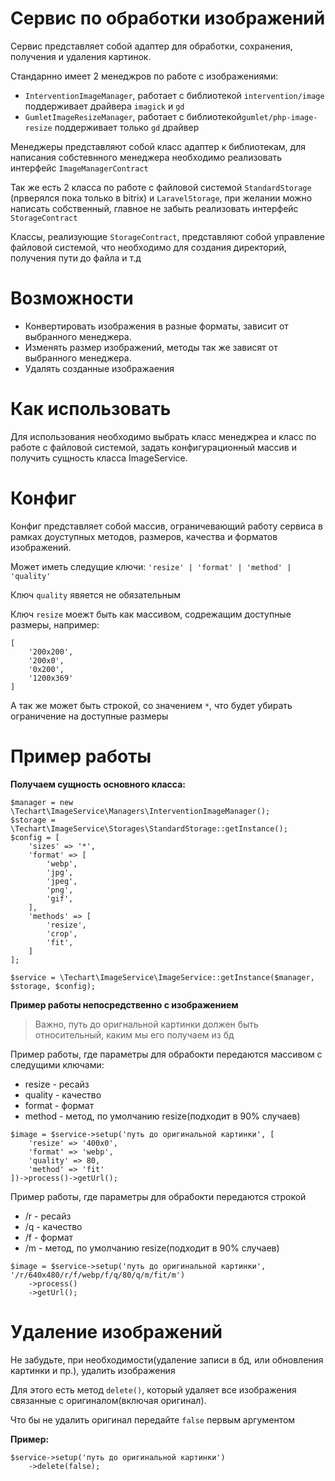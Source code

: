 # Сервис по обработки изображений

Сервис представляет собой адаптер для обработки, сохранения, получения и удаления картинок.

Стандарнно имеет 2 менеджров по работе с изображениями:
- ```InterventionImageManager```, работает с библиотекой ```intervention/image``` поддерживает драйвера ```imagick```  и ```gd```
- ```GumletImageResizeManager```, работает с библиотекой```gumlet/php-image-resize``` поддерживает только ```gd``` драйвер

Менеджеры представляют собой класс адаптер к библиотекам, для написания собстевнного менеджера необходимо реализовать интерфейс ```ImageManagerContract```

Так же есть 2 класса по работе с файловой системой ```StandardStorage``` (прверялся пока только в bitrix) и ```LaravelStorage```, при желании можно написать собственный, главное не забыть реализовать интерфейс ```StorageContract```

Классы, реализующие ```StorageContract```, представляют собой управление файловой системой, что необходимо для создания директорий, получения пути до файла и т.д

# Возможности
- Конвертировать изображения в разные форматы, зависит от выбранного менеджера.
- Изменять размер изображений, методы так же зависят от выбранного менеджера.
- Удалять созданные изображаения

# Как использовать
Для использования необходимо выбрать класс менеджреа и класс по работе с файловой системой, 
задать конфигурационный массив и получить сущность класса ImageService.

# Конфиг
Конфиг представляет собой массив, ограничевающий работу сервиса в рамках доуступных методов, размеров, качества и форматов изображений.

Может иметь следущие ключи: ```'resize' | 'format' | 'method' | 'quality'```

Ключ ```quality``` явяется не обязательным

Ключ ```resize``` моежт быть как массивом, содрежащим доступные размеры, например:
```
[
    '200x200',
    '200x0',
    '0x200',
    '1200x369'
]
```
А так же может быть строкой, со значением ```*```, что будет убирать ограничение на доступные размеры

# Пример работы

**Получаем сущность основного класса:**
```
$manager = new \Techart\ImageService\Managers\InterventionImageManager();
$storage = \Techart\ImageService\Storages\StandardStorage::getInstance();
$config = [
    'sizes' => '*',
    'format' => [
        'webp',
        'jpg',
        'jpeg',
        'png',
        'gif',
    ],
    'methods' => [
        'resize',
        'crop',
        'fit',
    ]
];

$service = \Techart\ImageService\ImageService::getInstance($manager, $storage, $config);
```

**Пример работы непосредственно с изображением**


> Важно, путь до оригнальной картинки должен быть относительный, каким мы его получаем из бд

Пример работы, где параметры для обрабокти передаются массивом с следущими ключами:
- resize - ресайз
- quality - качество
- format - формат
- method - метод, по умолчанию resize(подходит в 90% случаев)

```
$image = $service->setup('путь до оригинальной картинки', [
    'resize' => '400x0',
    'format' => 'webp',
    'quality' => 80,
    'method' => 'fit'
])->process()->getUrl();
```

Пример работы, где параметры для обрабокти передаются строкой
- /r - ресайз
- /q - качество
- /f - формат
- /m - метод, по умолчанию resize(подходит в 90% случаев)

```
$image = $service->setup('путь до оригинальной картинки', '/r/640x480/r/f/webp/f/q/80/q/m/fit/m')
    ->process()
    ->getUrl();
```


# Удаление изображений

Не забудьте, при необходимости(удаление записи в бд, или обновления картинки и пр.), удалить изображения

Для этого есть метод ```delete()```, который удаляет все изображения связанные с оригиналом(включая оригинал).

Что бы не удалить оригинал передайте ```false``` первым аргументом

**Пример:**
```
$service->setup('путь до оригинальной картинки')
    ->delete(false);
```